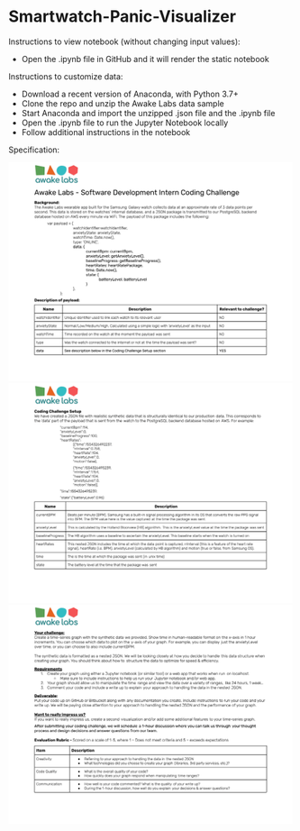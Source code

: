 # Smartwatch-Panic-Visualizer

Instructions to view notebook (without changing input values):

+ Open the .ipynb file in GitHub and it will render the static notebook

Instructions to customize data:

+ Download a recent version of Anaconda, with Python 3.7+
+ Clone the repo and unzip the Awake Labs data sample
+ Start Anaconda and import the unzipped .json file and the .ipynb file
+ Open the .ipynb file to run the Jupyter Notebook locally
+ Follow additional instructions in the notebook 

Specification:

![spec_1](https://github.com/Turboscient/Smartwatch-Panic-Visualizer/blob/main/Software%20Dev%20Intern%20Coding%20Challenge.docx-1.png)
![spec_2](https://github.com/Turboscient/Smartwatch-Panic-Visualizer/blob/main/Software%20Dev%20Intern%20Coding%20Challenge.docx-2.png)
![spec_3](https://github.com/Turboscient/Smartwatch-Panic-Visualizer/blob/main/Software%20Dev%20Intern%20Coding%20Challenge.docx-3.png)
